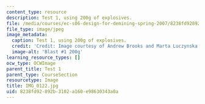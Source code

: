 ```yaml
---
content_type: resource
description: Test 1, using 200g of explosives.
file: /media/courses/ec-s06-design-for-demining-spring-2007/8238fd92892b3102a160e98630343a0a_IMG_0122.jpg
file_type: image/jpeg
image_metadata:
  caption: Test 1, using 200g of explosives.
  credit: 'Credit: Image courtesy of Andrew Brooks and Marta Luczynska.'
  image-alt: 'Blast #1 200g'
learning_resource_types: []
ocw_type: OCWImage
parent_title: Test 1
parent_type: CourseSection
resourcetype: Image
title: IMG_0122.jpg
uid: 8238fd92-892b-3102-a160-e98630343a0a
---
```

